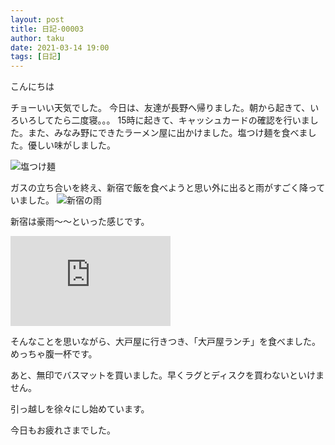 ```yaml
---
layout: post
title: 日記-00003
author: taku
date: 2021-03-14 19:00
tags: [日記]
---
```


こんにちは

チョーいい天気でした。
今日は、友達が長野へ帰りました。朝から起きて、いろいろしてたら二度寝。。。
15時に起きて、キャッシュカードの確認を行いました。また、みなみ野にできたラーメン屋に出かけました。塩つけ麺を食べました。優しい味がしました。

![塩つけ麺](https://i.imgur.com/TRH7hpD.jpg)

ガスの立ち合いを終え、新宿で飯を食べようと思い外に出ると雨がすごく降っていました。
![新宿の雨](https://i.imgur.com/n0KJfxB.jpg)

新宿は豪雨～～といった感じです。

<iframe width="256" height="144" src="https://www.youtube.com/embed/gD2mhJ3ByGQ" frameborder="0" allow="accelerometer; autoplay; clipboard-write; encrypted-media; gyroscope; picture-in-picture" allowfullscreen></iframe>

そんなことを思いながら、大戸屋に行きつき、「大戸屋ランチ」を食べました。めっちゃ腹一杯です。

あと、無印でバスマットを買いました。早くラグとディスクを買わないといけません。

引っ越しを徐々にし始めています。

今日もお疲れさまでした。
